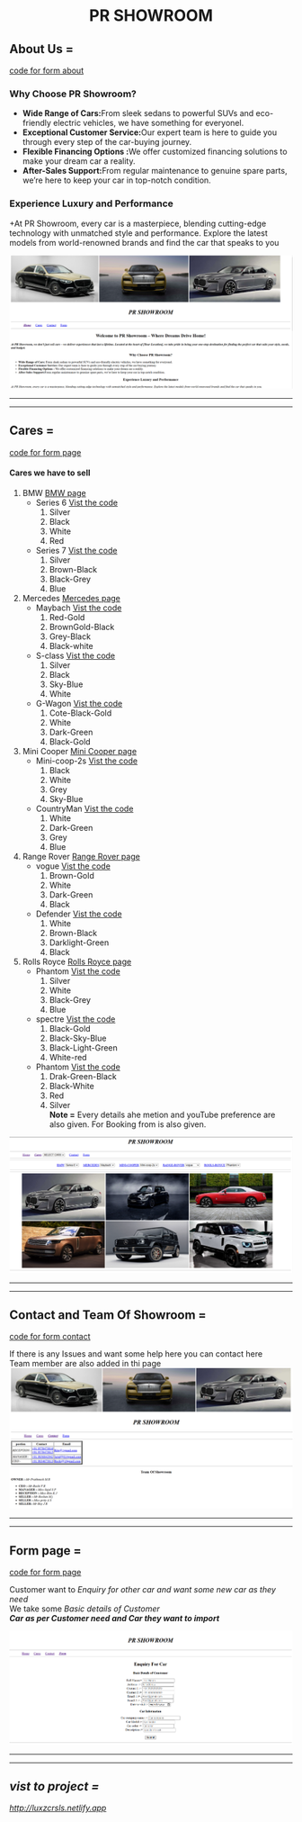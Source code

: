 # <p align="center">PR SHOWROOM</p>
## About Us =
[code for form about](index.html)
 ### Why Choose PR Showroom?

+ <b>Wide Range of Cars:</b>From sleek sedans to powerful SUVs and eco-friendly electric vehicles, we have something for everyonel.
+ <b>Exceptional Customer Service:</b>Our expert team is here to guide you through every step of the car-buying journey.
+ <b>Flexible Financing Options :</b>We offer customized financing solutions to make your dream car a reality.
+ <b>After-Sales Support:</b>From regular maintenance to genuine spare parts, we’re here to keep your car in top-notch condition.

### Experience Luxury and Performance
+At PR Showroom, every car is a masterpiece, blending cutting-edge technology with unmatched style and performance. Explore the latest models from world-renowned brands and find the car that speaks to you

![Home page](./img/img%20for%20readme/home%20page%201.png)
<hr/><hr/>

## Cares =
[code for form page](./code/cars.html)
#### Cares we have to sell
1. BMW [ BMW page](./code/bmw.html)
     - Series 6  [Vist the code](./code/bmwsubpage1.html)
         1. Silver
         2. Black
         3. White
         4. Red
     - Series 7  [Vist the code](./code/bmwsubpage2.html)
        1. Silver
        2. Brown-Black
        3. Black-Grey
        4. Blue
2. Mercedes [ Mercedes page](./code/mercedes.html)
     - Maybach   [Vist the code](./code/mercedessubpage1.html)
        1. Red-Gold
        2. BrownGold-Black
        3. Grey-Black
        4. Black-white
     - S-class   [Vist the code](./code/mercedessubpage2.html)
        1. Silver
        2. Black
        3. Sky-Blue
        4. White
     - G-Wagon   [Vist the code](./code/mercedessubpage3.html)
        1.  Cote-Black-Gold
        2. White
        3. Dark-Green
        4. Black-Gold
3. Mini Cooper [ Mini Cooper page](./code/mercedes.html)
     - Mini-coop-2s  [Vist the code](./code/minicoopersubpage1.html)
        1. Black
        2. White
        3. Grey
        4. Sky-Blue
     - CountryMan   [Vist the code](./code/minicoopersubpage2.html)
        1. White
        2. Dark-Green
        3. Grey
        4. Blue
4. Range Rover  [ Range Rover page](./code/rangerover.html)
      - vogue   [Vist the code](./code/rangeroversubpage1.html)
        1. Brown-Gold
        2. White
        3. Dark-Green
        4. Black
      - Defender [Vist the code](./code/minicoopersubpage2.html)
        1. White
        2. Brown-Black
        3. Darklight-Green
        4. Black
5. Rolls Royce  [ Rolls Royce page](./code/rollsroyce.html)
      - Phantom [Vist the code](./code/rollsroycesubpage1.html)
        1. Silver
        2. White
        3. Black-Grey
        4. Blue
      - spectre  [Vist the code](./code/rollsroycesubpage2.html)
        1. Black-Gold
        2. Black-Sky-Blue
        3. Black-Light-Green
        4. White-red
      - Phantom  [Vist the code](./code/rollsroycesubpage3.html)
        1. Drak-Green-Black
        2. Black-White
        3. Red
        4. Silver<br>
<b>Note =</b> Every details ahe metion and  youTube preference are also given.
For Booking from is also given.

![Cares page](./img/img%20for%20readme/cares%201.png)
<hr/><hr/>

## Contact and Team Of Showroom =
[code for form contact](./code/contact.html)

If there is any Issues and want some help here you can contact here<br>
Team member are also added in thi page
![Contact page ](./img/img%20for%20readme/contact%201.png)
<hr/><hr/>

## Form page =
[code for form page](./code/form.html)

Customer want to <i>Enquiry for other car and want some new car as they need</i> <br>
We take some <i>Basic details of Customer<i><br>
<b>Car  as per Customer need and Car they want to import</b>

![Form page ](./img/img%20for%20readme/form%201.png)
<hr/><hr/>

## vist to project =
http://luxzcrsls.netlify.app